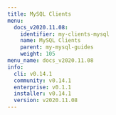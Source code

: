 ```yaml
---
title: MySQL Clients
menu:
  docs_v2020.11.08:
    identifier: my-clients-mysql
    name: MySQL Clients
    parent: my-mysql-guides
    weight: 105
menu_name: docs_v2020.11.08
info:
  cli: v0.14.1
  community: v0.14.1
  enterprise: v0.1.1
  installer: v0.14.1
  version: v2020.11.08
---
```


